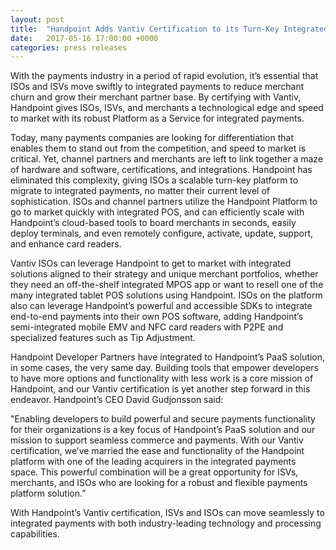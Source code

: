 ```yaml
---
layout: post
title:  "Handpoint Adds Vantiv Certification to its Turn-Key Integrated Payments Platform for ISOs and Developers"
date:   2017-05-16 17:00:00 +0000
categories: press releases
---
```


With the payments industry in a period of rapid evolution, it’s essential that ISOs and ISVs move swiftly to
integrated payments to reduce merchant churn and grow their merchant partner base. By certifying with Vantiv,
Handpoint gives ISOs, ISVs, and merchants a technological edge and speed to market with its robust Platform as
a Service for integrated payments.

Today, many payments companies are looking for differentiation that enables them to stand out from the competition,
and speed to market is critical. Yet, channel partners and merchants are left to link together a maze of hardware
and software, certifications, and integrations. Handpoint has eliminated this complexity, giving ISOs a scalable
turn-key platform to migrate to integrated payments, no matter their current level of sophistication. ISOs and channel
partners utilize the Handpoint Platform to go to market quickly with integrated POS, and can efficiently scale with
Handpoint’s cloud-based tools to board merchants in seconds, easily deploy terminals, and even remotely configure,
activate, update, support, and enhance card readers.

Vantiv ISOs can leverage Handpoint to get to market with integrated solutions aligned to their strategy and unique merchant
portfolios, whether they need an off-the-shelf integrated MPOS app or want to resell one of the many integrated tablet POS
solutions using Handpoint. ISOs on the platform also can leverage Handpoint’s powerful and accessible SDKs to integrate
end-to-end payments into their own POS software, adding Handpoint’s semi-integrated mobile EMV and NFC card readers with
P2PE and specialized features such as Tip Adjustment.

Handpoint Developer Partners have integrated to Handpoint’s PaaS solution, in some cases, the very same day. Building
tools that empower developers to have more options and functionality with less work is a core mission of Handpoint, and our
Vantiv certification is yet another step forward in this endeavor. Handpoint’s CEO David Gudjonsson said:

"Enabling developers to build powerful and secure payments functionality for their organizations is a key focus of Handpoint’s
PaaS solution and our mission to support seamless commerce and payments. With our Vantiv certification, we’ve married the
ease and functionality of the Handpoint platform with one of the leading acquirers in the integrated payments space. This
powerful combination will be a great opportunity for ISVs, merchants, and ISOs who are looking for a robust and flexible
payments platform solution.”

With Handpoint’s Vantiv certification, ISVs and ISOs can move seamlessly to integrated payments with both industry-leading
technology and processing capabilities.